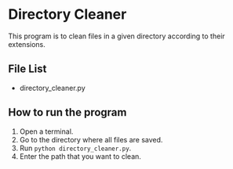 # Directory Cleaner
This program is to clean files in a given directory according to their extensions.

## File List
<ul>
    <li>directory_cleaner.py</li>
</ul>

## How to run the program
1. Open a terminal.
2. Go to the directory where all files are saved.
3. Run ```python directory_cleaner.py```.
4. Enter the path that you want to clean.
